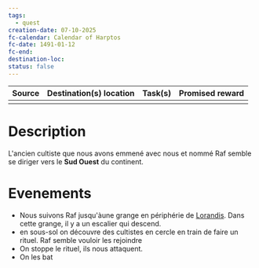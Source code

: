 ```yaml
---
tags:
  - quest
creation-date: 07-10-2025
fc-calendar: Calendar of Harptos
fc-date: 1491-01-12
fc-end:
destination-loc: 
status: false
---
```


| **Source** | **Destination(s)** location | **Task(s)** | **Promised reward** |
| ---------- | --------------------------- | ----------- | ------------------- |
|            |                    |             |                     |
# Description

L'ancien cultiste que nous avons emmené avec nous et nommé Raf semble se diriger vers le **Sud Ouest** du continent.

# Evenements

- Nous suivons Raf jusqu'àune grange en périphérie de [Lorandis](../Locations/Lorandis.md). Dans cette grange, il y a un escalier qui descend.
- en sous-sol on découvre des cultistes en cercle en train de faire un rituel. Raf semble vouloir les rejoindre
- On stoppe le rituel, ils nous attaquent.
- On les bat